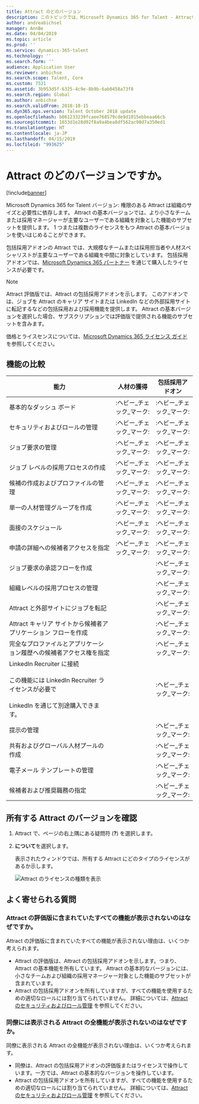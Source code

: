 ```yaml
---
title: Attract のどのバージョン
description: このトピックでは、Microsoft Dynamics 365 for Talent - Attract の異なるバージョンでの機能について説明します。
author: andreabichsel
manager: AnnBe
ms.date: 04/04/2019
ms.topic: article
ms.prod: ''
ms.service: dynamics-365-talent
ms.technology: ''
ms.search.form: ''
audience: Application User
ms.reviewer: anbichse
ms.search.scope: Talent, Core
ms.custom: 7521
ms.assetid: 3b953d5f-6325-4c9e-8b9b-6ab0458a73f8
ms.search.region: Global
ms.author: anbichse
ms.search.validFrom: 2018-10-15
ms.dyn365.ops.version: Talent October 2018 update
ms.openlocfilehash: b061233239fcaee768579cde9d1015ebbeaa66cb
ms.sourcegitcommit: 1653d1e28d02f8a9a4bea8df562ac98d7a350ed1
ms.translationtype: HT
ms.contentlocale: ja-JP
ms.lasthandoff: 04/15/2019
ms.locfileid: "993625"
---
```

# <a name="which-version-of-attract"></a>Attract のどのバージョンですか。

[!include[banner](../includes/banner.md)]

Microsoft Dynamics 365 for Talent バージョン: 権限のある Attract は組織のサイズと必要性に依存します。 Attract の基本バージョンでは、より小さなチームまたは採用マネージャーが主要なユーザーである組織を対象とした機能のサブセットを提供します。 1 つまたは複数のライセンスをもつ Attract の基本バージョンを使いはじめることができます。

包括採用アドオンの Attract では、大規模なチームまたは採用担当者や人材スペシャリストが主要なユーザーである組織を中間に対象としています。 包括採用アドオンでは、[Microsoft Dynamics 365 パートナー](https://dynamics.microsoft.com/partners/find-a-partner/) を通じて購入したライセンスが必要です。

> [!NOTE]
> Attract 評価版では、Attract の包括採用アドオンを示します。 このアドオンでは、ジョブを Attract のキャリア サイトまたは LinkedIn などの外部採用サイトに転記するなどの包括採用および採用機能を提供します。 Attract の基本バージョンを選択した場合、サブスクリプションでは評価版で提供される機能のサブセットを含みます。

価格とライスセンスについては、[Microsoft Dynamics 365 ライセンス ガイド](https://go.microsoft.com/fwlink/?LinkId=866544) を参照してください。

## <a name="feature-comparison"></a>機能の比較

| 能力 | 人材の獲得 | 包括採用アドオン |
| ---------- | :-----------: | :-------------------: |
| 基本的なダッシュ ボード | :ヘビー_チェック_マーク: | :ヘビー_チェック_マーク: |
| セキュリティおよびロールの管理 | :ヘビー_チェック_マーク: | :ヘビー_チェック_マーク: |
| ジョブ要求の管理 | :ヘビー_チェック_マーク: | :ヘビー_チェック_マーク: |
| ジョブ レベルの採用プロセスの作成 | :ヘビー_チェック_マーク: | :ヘビー_チェック_マーク: |
| 候補の作成およびプロファイルの管理 | :ヘビー_チェック_マーク: | :ヘビー_チェック_マーク: |
| 単一の人材管理グループを作成 | :ヘビー_チェック_マーク: | :ヘビー_チェック_マーク: |
| 面接のスケジュール | :ヘビー_チェック_マーク: | :ヘビー_チェック_マーク: |
| 申請の詳細への候補者アクセスを指定 | :ヘビー_チェック_マーク: | :ヘビー_チェック_マーク: |
| ジョブ要求の承認フローを作成 | | :ヘビー_チェック_マーク: |
| 組織レベルの採用プロセスの管理 | | :ヘビー_チェック_マーク: |
| Attract と外部サイトにジョブを転記 | | :ヘビー_チェック_マーク: |
| Attract キャリア サイトから候補者アプリケーション フローを作成 | | :ヘビー_チェック_マーク: |
| 完全なプロファイルとアプリケーション履歴への候補者アクセス権を指定 | | :ヘビー_チェック_マーク: |
| LinkedIn Recruiter に接続<br></br>この機能には LinkedIn Recruiter ライセンスが必要で <br></br> LinkedIn を通じて別途購入できます。</blockquote> | | :ヘビー_チェック_マーク: |
| 提示の管理 | | :ヘビー_チェック_マーク: |
| 共有およびグローバル人材プールの作成 | | :ヘビー_チェック_マーク: |
| 電子メール テンプレートの管理 | | :ヘビー_チェック_マーク: |
| 候補者および推奨職務の指定 | | :ヘビー_チェック_マーク: |

## <a name="find-out-which-version-of-attract-you-have"></a>所有する Attract のバージョンを確認

1. Attract で、ページの右上隅にある疑問符 (**?**) を選択します。
2. **について**を選択します。

    表示されたウィンドウでは、所有する Attract にどのタイプのライセンスがあるか示します。

    ![Attract のライセンスの種類を表示](media/attract-license-types.png)

## <a name="frequently-asked-questions"></a>よく寄せられる質問

### <a name="why-dont-i-see-all-the-features-that-were-included-in-the-attract-trial"></a>Attract の評価版に含まれていたすべての機能が表示されないのはなぜですか。

Attract の評価版に含まれていたすべての機能が表示されない理由は、いくつか考えられます。

- Attract の評価版は、Attract の包括採用アドオンを示します。つまり、Attract の基本機能を所有しています。 Attract の基本的なバージョンには、小さなチームおよび組織の採用マネージャー対象とした機能のサブセットが含まれています。
- Attract の包括採用アドオンを所有していますが、すべての機能を使用するための適切なロールには割り当てられていません。 詳細については、[Attract のセキュリティおよびロール管理](security-attract.md) を参照してください。

### <a name="why-dont-i-see-all-the-attract-features-that-my-coworker-sees"></a>同僚には表示される Attract の全機能が表示されないのはなぜですか。

同僚に表示される Attract の全機能が表示されない理由は、いくつか考えられます。

- 同僚は、Attract の包括採用アドオンの評価版またはライセンスで操作しています。一方では、Attract の基本的なバージョンを操作しています。
- Attract の包括採用アドオンを所有していますが、すべての機能を使用するための適切なロールには割り当てられていません。 詳細については、[Attract のセキュリティおよびロール管理](security-attract.md) を参照してください。
